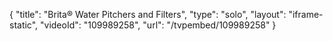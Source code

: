 {
    "title": "Brita&reg; Water Pitchers and Filters",
    "type": "solo",
    "layout": "iframe-static",
    "videoId": "109989258",
    "url": "\/tvpembed\/109989258"
}